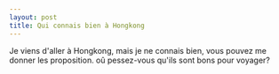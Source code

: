 ```yaml
---
layout: post
title: Qui connais bien à Hongkong
---
```


Je viens d'aller à Hongkong, mais je ne connais bien, vous pouvez me donner les  proposition. oû pessez-vous qu'ils sont bons pour voyager?
